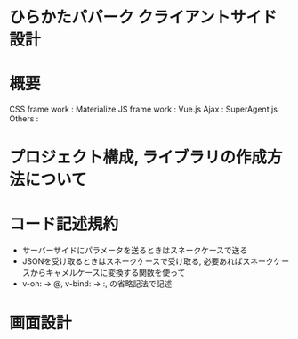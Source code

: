 # ひらかたパパーク クライアントサイド 設計

# 概要
CSS frame work : Materialize
JS frame work : Vue.js
Ajax : SuperAgent.js
Others : 

# プロジェクト構成, ライブラリの作成方法について

# コード記述規約
* サーバーサイドにパラメータを送るときはスネークケースで送る  
* JSONを受け取るときはスネークケースで受け取る, 必要あればスネークケースからキャメルケースに変換する関数を使って  
* v-on: -> @, v-bind: -> :, の省略記法で記述  

# 画面設計


